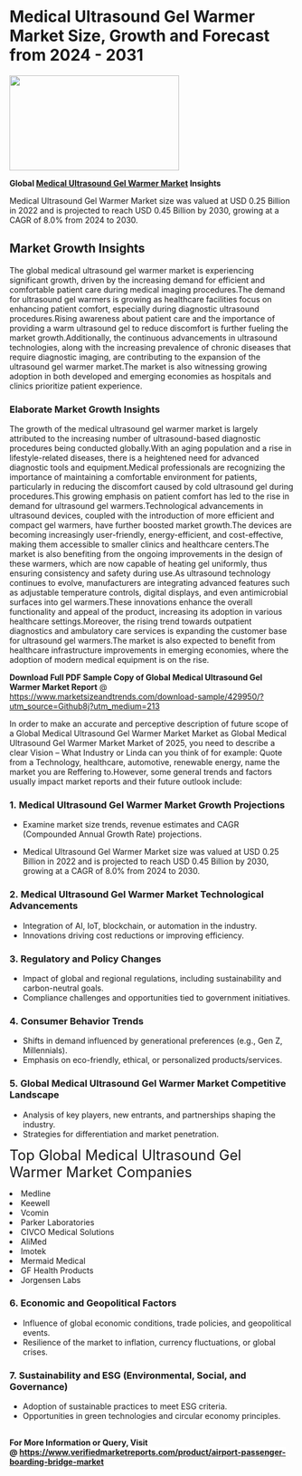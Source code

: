 <H1>Medical Ultrasound Gel Warmer Market Size, Growth and Forecast from 2024 - 2031</H1><img class="aligncenter size-medium wp-image-584254" src="https://thirdeyenews.in/wp-content/uploads/2024/09/Global-Market-Research-300x168.jpeg" alt="" width="300" height="168" /><p><strong>Global&nbsp;<a href="https://www.marketsizeandtrends.com/download-sample/429950/?utm_source=Github8j?utm_medium=213">Medical Ultrasound Gel Warmer Market</a> Insights</strong></p><p>Medical Ultrasound Gel Warmer Market size was valued at USD 0.25 Billion in 2022 and is projected to reach USD 0.45 Billion by 2030, growing at a CAGR of 8.0% from 2024 to 2030.</p><p><h2>Market Growth Insights</h2> The global medical ultrasound gel warmer market is experiencing significant growth, driven by the increasing demand for efficient and comfortable patient care during medical imaging procedures.The demand for ultrasound gel warmers is growing as healthcare facilities focus on enhancing patient comfort, especially during diagnostic ultrasound procedures.Rising awareness about patient care and the importance of providing a warm ultrasound gel to reduce discomfort is further fueling the market growth.Additionally, the continuous advancements in ultrasound technologies, along with the increasing prevalence of chronic diseases that require diagnostic imaging, are contributing to the expansion of the ultrasound gel warmer market.The market is also witnessing growing adoption in both developed and emerging economies as hospitals and clinics prioritize patient experience. <h3>Elaborate Market Growth Insights</h3> The growth of the medical ultrasound gel warmer market is largely attributed to the increasing number of ultrasound-based diagnostic procedures being conducted globally.With an aging population and a rise in lifestyle-related diseases, there is a heightened need for advanced diagnostic tools and equipment.Medical professionals are recognizing the importance of maintaining a comfortable environment for patients, particularly in reducing the discomfort caused by cold ultrasound gel during procedures.This growing emphasis on patient comfort has led to the rise in demand for ultrasound gel warmers.Technological advancements in ultrasound devices, coupled with the introduction of more efficient and compact gel warmers, have further boosted market growth.The devices are becoming increasingly user-friendly, energy-efficient, and cost-effective, making them accessible to smaller clinics and healthcare centers.The market is also benefiting from the ongoing improvements in the design of these warmers, which are now capable of heating gel uniformly, thus ensuring consistency and safety during use.As ultrasound technology continues to evolve, manufacturers are integrating advanced features such as adjustable temperature controls, digital displays, and even antimicrobial surfaces into gel warmers.These innovations enhance the overall functionality and appeal of the product, increasing its adoption in various healthcare settings.Moreover, the rising trend towards outpatient diagnostics and ambulatory care services is expanding the customer base for ultrasound gel warmers.The market is also expected to benefit from healthcare infrastructure improvements in emerging economies, where the adoption of modern medical equipment is on the rise.</p><p><span class=""><strong>Download Full PDF Sample Copy of Global Medical Ultrasound Gel Warmer Market Report</strong> @ <a href="https://www.marketsizeandtrends.com/download-sample/429950/?utm_source=Github8j?utm_medium=213" target="_blank">https://www.marketsizeandtrends.com/download-sample/429950/?utm_source=Github8j?utm_medium=213</a></span></p><p>In order to make an accurate and perceptive description of future scope of a Global&nbsp;Medical Ultrasound Gel Warmer Market Market as Global&nbsp;Medical Ultrasound Gel Warmer Market Market of 2025, you need to describe a clear Vision &ndash; What Industry or Linda can you think of for example: Quote from a Technology, healthcare, automotive, renewable energy, name the market you are Reffering to.However, some general trends and factors usually impact market reports and their future outlook include:</p><h3>1.&nbsp;<strong>Medical Ultrasound Gel Warmer Market Growth Projections</strong></h3><ul><li>Examine market size trends, revenue estimates and CAGR (Compounded Annual Growth Rate) projections.</li><li><p>Medical Ultrasound Gel Warmer Market size was valued at USD 0.25 Billion in 2022 and is projected to reach USD 0.45 Billion by 2030, growing at a CAGR of 8.0% from 2024 to 2030.</p></li></ul><h3>2.&nbsp;<strong>Medical Ultrasound Gel Warmer Market Technological Advancements</strong></h3><ul><li>Integration of AI, IoT, blockchain, or automation in the industry.</li><li>Innovations driving cost reductions or improving efficiency.</li></ul><h3>3.&nbsp;<strong>Regulatory and Policy Changes</strong></h3><ul><li>Impact of global and regional regulations, including sustainability and carbon-neutral goals.</li><li>Compliance challenges and opportunities tied to government initiatives.</li></ul><h3>4.&nbsp;<strong>Consumer Behavior Trends</strong></h3><ul><li>Shifts in demand influenced by generational preferences (e.g., Gen Z, Millennials).</li><li>Emphasis on eco-friendly, ethical, or personalized products/services.</li></ul><h3>5.&nbsp;<strong>Global Medical Ultrasound Gel Warmer Market Competitive Landscape</strong></h3><ul><li>Analysis of key players, new entrants, and partnerships shaping the industry.</li><li>Strategies for differentiation and market penetration.</li></ul><p data-pm-slice="1 1 []"><span style="color: inherit; font-family: inherit; font-size: 25px;">Top Global Medical Ultrasound Gel Warmer Market Companies</span></p><div class="" data-test-id=""><p><li>Medline</li><li> Keewell</li><li> Vcomin</li><li> Parker Laboratories</li><li> CIVCO Medical Solutions</li><li> AliMed</li><li> Imotek</li><li> Mermaid Medical</li><li> GF Health Products</li><li> Jorgensen Labs</li></p></div><h3>6.&nbsp;<strong>Economic and Geopolitical Factors</strong></h3><ul><li>Influence of global economic conditions, trade policies, and geopolitical events.</li><li>Resilience of the market to inflation, currency fluctuations, or global crises.</li></ul><h3>7.&nbsp;<strong>Sustainability and ESG (Environmental, Social, and Governance)</strong></h3><ul><li>Adoption of sustainable practices to meet ESG criteria.</li><li>Opportunities in green technologies and circular economy principles.</li></ul><h2><strong style="font-size: 14px;">For More Information or Query, Visit @&nbsp;</strong><a style="background-color: #ffffff; font-size: 14px;" href="https://www.marketsizeandtrends.com/report/medical-ultrasound-gel-warmer-market/" target="_blank">https://www.verifiedmarketreports.com/product/airport-passenger-boarding-bridge-market</a></h2>